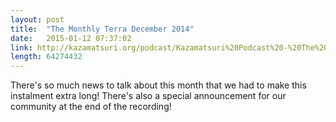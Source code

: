 ```yaml
---
layout: post
title:  "The Monthly Terra December 2014"
date:   2015-01-12 07:37:02
link: http://kazamatsuri.org/podcast/Kazamatsuri%20Podcast%20-%20The%20Monthly%20Terra%20December%2014.mp3
length: 64274432
---
```


There's so much news to talk about this month that we had to make this instalment extra long! There's also a special announcement for our community at the end of the recording!
